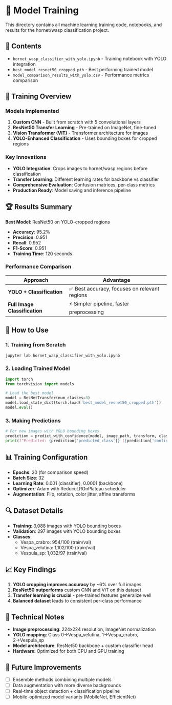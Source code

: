 # 🧠 Model Training

This directory contains all machine learning training code, notebooks, and results for the hornet/wasp classification project.

## 📂 Contents

- `hornet_wasp_classifier_with_yolo.ipynb` - Training notebook with YOLO integration
- `best_model_resnet50_cropped.pth` - Best performing trained model
- `model_comparison_results_with_yolo.csv` - Performance metrics comparison

## 🎯 Training Overview

### Models Implemented
1. **Custom CNN** - Built from scratch with 5 convolutional layers
2. **ResNet50 Transfer Learning** - Pre-trained on ImageNet, fine-tuned
3. **Vision Transformer (ViT)** - Transformer architecture for images
4. **YOLO-Enhanced Classification** - Uses bounding boxes for cropped regions

### Key Innovations
- **YOLO Integration**: Crops images to hornet/wasp regions before classification
- **Transfer Learning**: Different learning rates for backbone vs classifier
- **Comprehensive Evaluation**: Confusion matrices, per-class metrics
- **Production Ready**: Model saving and inference pipeline

## 🏆 Results Summary

**Best Model**: ResNet50 on YOLO-cropped regions
- **Accuracy**: 95.2%
- **Precision**: 0.951
- **Recall**: 0.952  
- **F1-Score**: 0.951
- **Training Time**: 120 seconds

### Performance Comparison
| Approach | Advantage |
|----------|-----------|
| **YOLO + Classification** | ✅ Best accuracy, focuses on relevant regions |
| **Full Image Classification** | ⚡ Simpler pipeline, faster preprocessing |

## 🚀 How to Use

### 1. Training from Scratch
```bash
jupyter lab hornet_wasp_classifier_with_yolo.ipynb
```

### 2. Loading Trained Model
```python
import torch
from torchvision import models

# Load the best model
model = ResNetTransfer(num_classes=3)
model.load_state_dict(torch.load('best_model_resnet50_cropped.pth'))
model.eval()
```

### 3. Making Predictions
```python
# For new images with YOLO bounding boxes
prediction = predict_with_confidence(model, image_path, transform, class_names)
print(f"Predicted: {prediction['predicted_class']} ({prediction['confidence']:.1%})")
```

## 📊 Training Configuration

- **Epochs**: 20 (for comparison speed)
- **Batch Size**: 32
- **Learning Rate**: 0.001 (classifier), 0.0001 (backbone)
- **Optimizer**: Adam with ReduceLROnPlateau scheduler
- **Augmentation**: Flip, rotation, color jitter, affine transforms

## 🔍 Dataset Details

- **Training**: 3,088 images with YOLO bounding boxes
- **Validation**: 297 images with YOLO bounding boxes  
- **Classes**: 
  - Vespa_crabro: 954/100 (train/val)
  - Vespa_velutina: 1,102/100 (train/val)
  - Vespula_sp: 1,032/97 (train/val)

## 📈 Key Findings

1. **YOLO cropping improves accuracy** by ~6% over full images
2. **ResNet50 outperforms** custom CNN and ViT on this dataset
3. **Transfer learning is crucial** - pre-trained features generalize well
4. **Balanced dataset** leads to consistent per-class performance

## 🔧 Technical Notes

- **Image preprocessing**: 224x224 resolution, ImageNet normalization
- **YOLO mapping**: Class 0→Vespa_velutina, 1→Vespa_crabro, 2→Vespula_sp
- **Model architecture**: ResNet50 backbone + custom classifier head
- **Hardware**: Optimized for both CPU and GPU training

## 📝 Future Improvements

- [ ] Ensemble methods combining multiple models
- [ ] Data augmentation with more diverse backgrounds
- [ ] Real-time object detection + classification pipeline
- [ ] Mobile-optimized model variants (MobileNet, EfficientNet)